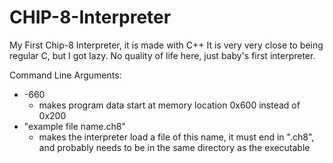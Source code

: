 # CHIP-8-Interpreter
 My First Chip-8 Interpreter, it is made with C++
 It is very very close to being regular C, but I got lazy.
 No quality of life here, just baby's first interpreter.

Command Line Arguments:
- -660
	- makes program data start at memory location 0x600 instead of 0x200
- "example file name.ch8"
	- makes the interpreter load a file of this name, it must end in ".ch8", and probably needs to be in the same directory as the executable